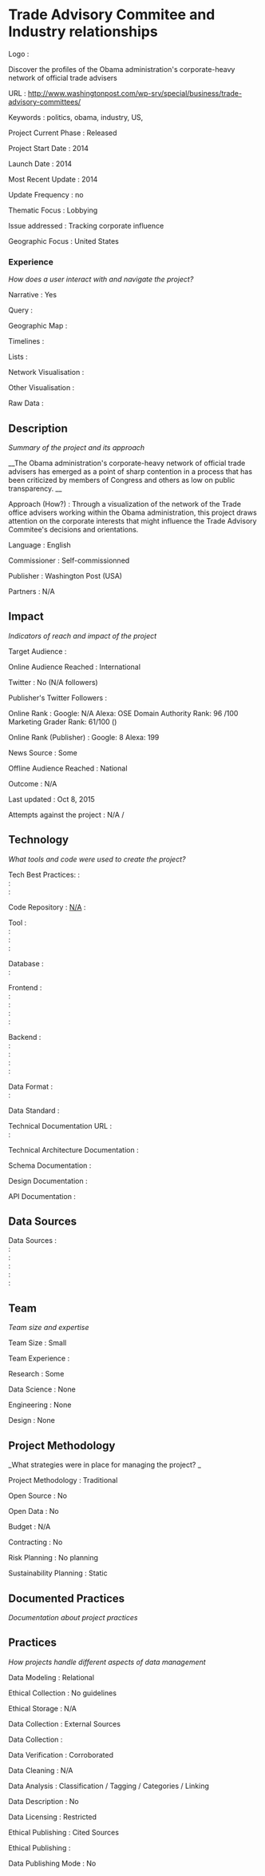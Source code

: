 # Trade Advisory Commitee and Industry relationships



Logo
:   

Discover the profiles of the Obama administration&#39;s corporate-heavy network of official trade advisers

URL
:   http://www.washingtonpost.com/wp-srv/special/business/trade-advisory-committees/


Keywords
:   politics, obama, industry, US, 



Project Current Phase
:   Released

    

Project Start Date
:   2014



Launch Date
:   2014



Most Recent Update
:   2014



Update Frequency
:   no



Thematic Focus
:   Lobbying



Issue addressed
:   Tracking corporate influence



Geographic Focus
:   United States


### Experience

_How does a user interact with and navigate the project?_

Narrative
:   Yes 

Query
:    

Geographic Map
:     

Timelines
:    

Lists
:    

Network Visualisation
:   

Other Visualisation
:   

Raw Data 
:   

## Description

_Summary of the project and its approach_

__The Obama administration&#39;s corporate-heavy network of official trade 
advisers has emerged as a point of sharp contention in a process that 
has been criticized by members of Congress and others as low on public 
transparency. __


Approach (How?)
:   Through a visualization of the network of the Trade office advisers working within the Obama administration, this project draws attention on the corporate interests that might influence the Trade Advisory Commitee&#39;s decisions and orientations.



Language
:   English



Commissioner
:   Self-commissionned



Publisher
:   Washington Post (USA)



Partners
:   N/A



## Impact

_Indicators of reach and impact of the project_


Target Audience
:   



Online Audience Reached
:   International



Twitter
:   No (N/A followers)



Publisher's Twitter Followers
:   



Online Rank
:    Google:   N/A   Alexa:     OSE Domain Authority Rank:    96 /100  Marketing Grader Rank:   61/100 ()


Online Rank (Publisher)
:    Google:   8  Alexa:   199



News Source
:   Some



Offline Audience Reached
:   National



Outcome
:   N/A



Last updated
:   Oct 8, 2015


Attempts against the project
:   N/A  / 


## Technology

_What tools and code were used to create the project?_

Tech Best Practices:
:    
:     
:    

Code Repository
:   [N/A](N/A)
:   []()

Tool
:   
:   
:   
:   

Database
:   
:   

Frontend
:   
:   
:   
:   
:   

Backend
:   
:   
:   
:   
:   

Data Format
:   
:   

Data Standard
:   

Technical Documentation URL
:   
:   

Technical Architecture Documentation
:   

Schema Documentation
:   

Design Documentation
:   

API Documentation
:   


## Data Sources

Data Sources
:   
:   
:   
:   
:   
:   

## Team

_Team size and expertise_

Team Size
:   Small



Team Experience
:    

Research
:   Some 

Data Science
:   None 

Engineering
:    None

Design
:   None


## Project Methodology

_What strategies were in place for managing the project? _

Project Methodology
:   Traditional



Open Source
:   No



Open Data
:   No



Budget
:   N/A


Contracting
:   No



Risk Planning
:   No planning



Sustainability Planning
:   Static


## Documented Practices

_Documentation about project practices_

 
 

 


 



## Practices

_How projects handle different aspects of data management_


Data Modeling
:   Relational



Ethical Collection
:   No guidelines



Ethical Storage
:   N/A



Data Collection
:   External Sources



Data Collection
:   



Data Verification
:   Corroborated



Data Cleaning
:   N/A



Data Analysis
:   Classification / Tagging / Categories / Linking



Data Description
:   No



Data Licensing
:   Restricted



Ethical Publishing
:   Cited Sources



Ethical Publishing
:   



Data Publishing Mode
:   No
